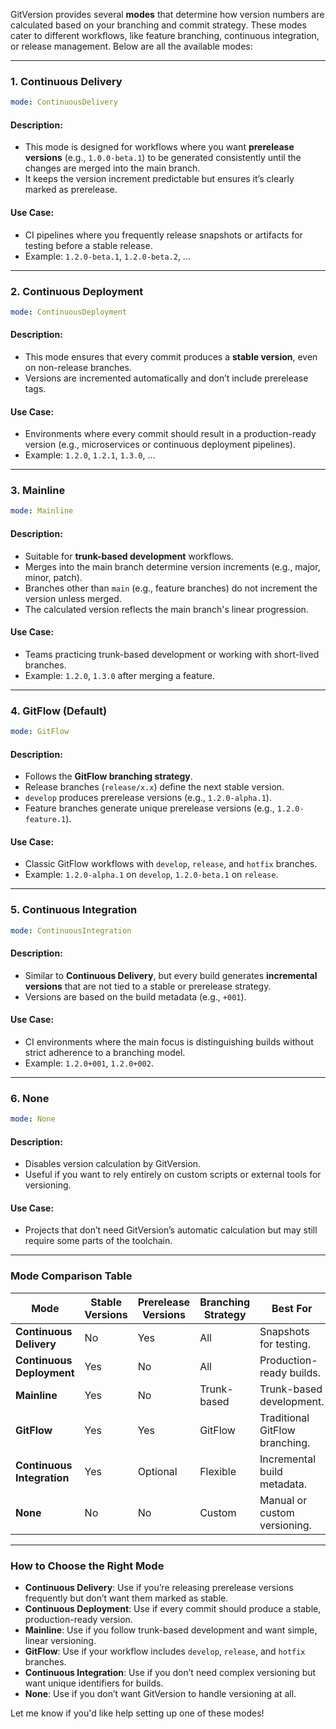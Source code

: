 GitVersion provides several **modes** that determine how version numbers are calculated based on your branching and commit strategy. These modes cater to different workflows, like feature branching, continuous integration, or release management. Below are all the available modes:

---

### **1. Continuous Delivery**
```yaml
mode: ContinuousDelivery
```

#### **Description:**
- This mode is designed for workflows where you want **prerelease versions** (e.g., `1.0.0-beta.1`) to be generated consistently until the changes are merged into the main branch.
- It keeps the version increment predictable but ensures it’s clearly marked as prerelease.

#### **Use Case:**
- CI pipelines where you frequently release snapshots or artifacts for testing before a stable release.
- Example: `1.2.0-beta.1`, `1.2.0-beta.2`, ...

---

### **2. Continuous Deployment**
```yaml
mode: ContinuousDeployment
```

#### **Description:**
- This mode ensures that every commit produces a **stable version**, even on non-release branches.
- Versions are incremented automatically and don’t include prerelease tags.

#### **Use Case:**
- Environments where every commit should result in a production-ready version (e.g., microservices or continuous deployment pipelines).
- Example: `1.2.0`, `1.2.1`, `1.3.0`, ...

---

### **3. Mainline**
```yaml
mode: Mainline
```

#### **Description:**
- Suitable for **trunk-based development** workflows.
- Merges into the main branch determine version increments (e.g., major, minor, patch).
- Branches other than `main` (e.g., feature branches) do not increment the version unless merged.
- The calculated version reflects the main branch's linear progression.

#### **Use Case:**
- Teams practicing trunk-based development or working with short-lived branches.
- Example: `1.2.0`, `1.3.0` after merging a feature.

---

### **4. GitFlow (Default)**
```yaml
mode: GitFlow
```

#### **Description:**
- Follows the **GitFlow branching strategy**.
- Release branches (`release/x.x`) define the next stable version.
- `develop` produces prerelease versions (e.g., `1.2.0-alpha.1`).
- Feature branches generate unique prerelease versions (e.g., `1.2.0-feature.1`).

#### **Use Case:**
- Classic GitFlow workflows with `develop`, `release`, and `hotfix` branches.
- Example: `1.2.0-alpha.1` on `develop`, `1.2.0-beta.1` on `release`.

---

### **5. Continuous Integration**
```yaml
mode: ContinuousIntegration
```

#### **Description:**
- Similar to **Continuous Delivery**, but every build generates **incremental versions** that are not tied to a stable or prerelease strategy.
- Versions are based on the build metadata (e.g., `+001`).

#### **Use Case:**
- CI environments where the main focus is distinguishing builds without strict adherence to a branching model.
- Example: `1.2.0+001`, `1.2.0+002`.

---

### **6. None**
```yaml
mode: None
```

#### **Description:**
- Disables version calculation by GitVersion.
- Useful if you want to rely entirely on custom scripts or external tools for versioning.

#### **Use Case:**
- Projects that don’t need GitVersion’s automatic calculation but may still require some parts of the toolchain.

---

### **Mode Comparison Table**

| **Mode**                  | **Stable Versions** | **Prerelease Versions** | **Branching Strategy** | **Best For**                       |
|---------------------------|---------------------|--------------------------|-------------------------|-------------------------------------|
| **Continuous Delivery**   | No                 | Yes                     | All                    | Snapshots for testing.             |
| **Continuous Deployment** | Yes                | No                      | All                    | Production-ready builds.           |
| **Mainline**              | Yes                | No                      | Trunk-based            | Trunk-based development.           |
| **GitFlow**               | Yes                | Yes                     | GitFlow                | Traditional GitFlow branching.     |
| **Continuous Integration**| Yes                | Optional                | Flexible               | Incremental build metadata.        |
| **None**                  | No                 | No                      | Custom                 | Manual or custom versioning.       |

---

### **How to Choose the Right Mode**
- **Continuous Delivery**: Use if you’re releasing prerelease versions frequently but don’t want them marked as stable.
- **Continuous Deployment**: Use if every commit should produce a stable, production-ready version.
- **Mainline**: Use if you follow trunk-based development and want simple, linear versioning.
- **GitFlow**: Use if your workflow includes `develop`, `release`, and `hotfix` branches.
- **Continuous Integration**: Use if you don’t need complex versioning but want unique identifiers for builds.
- **None**: Use if you don’t want GitVersion to handle versioning at all.

Let me know if you'd like help setting up one of these modes!